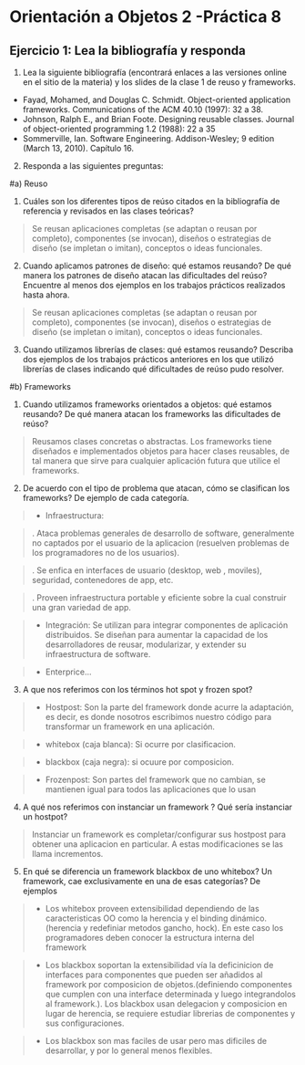 Orientación a Objetos 2 -Práctica 8
====================================

Ejercicio 1: Lea la bibliografía y responda
-------------------------------------


1. Lea la siguiente bibliografía (encontrará enlaces a las versiones online en el sitio de la materia) y los slides de la clase 1 de reuso y frameworks.

  - Fayad, Mohamed, and Douglas C. Schmidt. Object-oriented application frameworks. Communications of the ACM 40.10 (1997): 32 a 38.
  - Johnson, Ralph E., and Brian Foote. Designing reusable classes. Journal of object-oriented programming 1.2 (1988): 22 a 35
  - Sommerville, Ian. Software Engineering. Addison-Wesley; 9 edition (March 13, 2010). Capítulo 16.
  
  
2. Responda a las siguientes preguntas:


#a) Reuso

  1) Cuáles son los diferentes tipos de reúso citados en la bibliografía de referencia y revisados en las clases teóricas?

   > Se reusan aplicaciones completas (se adaptan o reusan por completo), componentes (se invocan), diseños o estrategias de diseño (se impletan o imitan), conceptos o ideas funcionales.
  
  2) Cuando aplicamos patrones de diseño: qué estamos reusando? De qué manera los patrones de diseño atacan las dificultades del reúso? Encuentre al menos dos ejemplos en los trabajos prácticos realizados
hasta ahora.

   > Se reusan aplicaciones completas (se adaptan o reusan por completo), componentes (se invocan), diseños o estrategias de diseño (se impletan o imitan), conceptos o ideas funcionales.

  3) Cuando utilizamos librerías de clases: qué estamos reusando? Describa dos ejemplos de los trabajos
prácticos anteriores en los que utilizó librerías de clases indicando qué dificultades de reúso pudo
resolver.



#b) Frameworks


  1) Cuando utilizamos frameworks orientados a objetos: qué estamos reusando? De qué manera atacan
los frameworks las dificultades de reúso?

   > Reusamos clases concretas o abstractas. Los frameworks tiene diseñados e implementados objetos para hacer clases reusables, de tal manera que sirve para cualquier aplicación futura que utilice el frameworks.

  2) De acuerdo con el tipo de problema que atacan, cómo se clasifican los frameworks? De ejemplo de cada categoría.

> - Infraestructura: 

>	. Ataca problemas generales de desarrollo de software, generalmente no captados por el usuario de la aplicacion (resuelven problemas de los programadores no de los usuarios).
	
>	. Se enfica en interfaces de usuario (desktop, web , moviles), seguridad, contenedores de app, etc.
	
>	. Proveen infraestructura portable y eficiente sobre la cual construir una gran variedad de app.
	
> - Integración: Se utilizan para integrar componentes de aplicación distribuidos. Se diseñan para aumentar la capacidad de los desarrolladores de reusar, modularizar, y extender su infraestructura de software.
	   
> - Enterprice...

  3) A que nos referimos con los términos hot spot y frozen spot?
    
   > - Hostpost: Son la parte del framework donde acurre la adaptación, es decir, es donde nosotros escribimos nuestro código para transformar un framework en una aplicación.
   
> - whitebox (caja blanca): Si ocurre por clasificacion.
	
> - blackbox (caja negra): si ocuure por composicion.
	
> - Frozenpost: Son partes del framework que no cambian, se mantienen igual para todos las aplicaciones que lo usan
  
  4) A qué nos referimos con instanciar un framework ? Qué sería instanciar un hostpot?
  
  > Instanciar un framework es completar/configurar sus hostpost para obtener una aplicacion en particular. A estas modificaciones se las llama incrementos.
  
  5) En qué se diferencia un framework blackbox de uno whitebox? Un framework, cae exclusivamente en
una de esas categorías? De ejemplos

> - Los whitebox proveen extensibilidad dependiendo de las caracteristicas OO como la herencia y el binding dinámico. (herencia y redefiniar metodos gancho, hock). En este caso los programadores deben conocer la estructura interna del framework

> - Los blackbox soportan la extensibilidad vía la deficinicion de interfaces para componentes que pueden ser añadidos al framework por composicion de objetos.(definiendo componentes que cumplen con una interface determinada y luego integrandolos al framework.). Los blackbox usan delegacion y composicion en lugar de herencia, se requiere estudiar librerias de componentes y sus configuraciones.

> - Los blackbox son mas faciles de usar pero mas dificiles de desarrollar, y por lo general menos flexibles.

